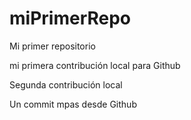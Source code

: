 # miPrimerRepo
Mi primer repositorio

mi primera contribución local para Github

Segunda contribución local

Un commit mpas desde Github

